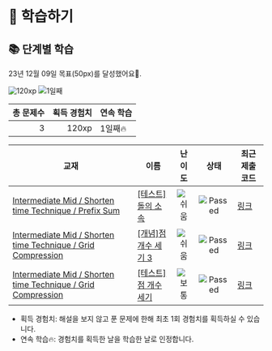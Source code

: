 # 📖 학습하기

## 📚 단계별 학습
23년 12월 09일 목표(50px)를 달성했어요🥳.

![120xp](https://img.shields.io/badge/EXP-120xp-%235cb85c.svg?for-the-badge)
![1일째](https://img.shields.io/badge/연속학습-1일째-%23E34F26.svg?for-the-badge)

|총 문제수|획득 경험치|연속 학습|
|---:|---:|---|
3|120xp|1일째🔥|

|교재|이름|난이도|상태|최근 제출 코드|
|---|---|:---:|:---:|---|
|[Intermediate Mid / Shorten time Technique / Prefix Sum](https://www.codetree.ai/missions?missionId=8)|[[테스트]돌의 소속](https://www.codetree.ai/missions/8/problems/belonging-to-a-rock)|![쉬움][easy]|![Passed][passed]|[링크](https://github.com/hyeonnkang/codetree-TILs/blob/main/231209/%EB%8F%8C%EC%9D%98%20%EC%86%8C%EC%86%8D/belonging-to-a-rock.cpp)|
|[Intermediate Mid / Shorten time Technique / Grid Compression](https://www.codetree.ai/missions?missionId=8)|[[개념]점 개수 세기 3](https://www.codetree.ai/missions/8/problems/count-number-of-points-3)|![쉬움][easy]|![Passed][passed]|[링크](https://github.com/hyeonnkang/codetree-TILs/blob/main/231209/%EC%A0%90%20%EA%B0%9C%EC%88%98%20%EC%84%B8%EA%B8%B0%203/count-number-of-points-3.cpp)|
|[Intermediate Mid / Shorten time Technique / Grid Compression](https://www.codetree.ai/missions?missionId=8)|[[테스트]점 개수 세기](https://www.codetree.ai/missions/8/problems/count-number-of-points)|![보통][medium]|![Passed][passed]|[링크](https://github.com/hyeonnkang/codetree-TILs/blob/main/231209/%EC%A0%90%20%EA%B0%9C%EC%88%98%20%EC%84%B8%EA%B8%B0/count-number-of-points.cpp)|


* 획득 경험치: 해설을 보지 않고 푼 문제에 한해 최초 1회 경험치를 획득하실 수 있습니다.
* 연속 학습:fire:: 경험치를 획득한 날을 학습한 날로 인정합니다.










[b5]: https://img.shields.io/badge/Bronze_5-%235D3E31.svg
[b4]: https://img.shields.io/badge/Bronze_4-%235D3E31.svg
[b3]: https://img.shields.io/badge/Bronze_3-%235D3E31.svg
[b2]: https://img.shields.io/badge/Bronze_2-%235D3E31.svg
[b1]: https://img.shields.io/badge/Bronze_1-%235D3E31.svg
[s5]: https://img.shields.io/badge/Silver_5-%23394960.svg
[s4]: https://img.shields.io/badge/Silver_4-%23394960.svg
[s3]: https://img.shields.io/badge/Silver_3-%23394960.svg
[s2]: https://img.shields.io/badge/Silver_2-%23394960.svg
[s1]: https://img.shields.io/badge/Silver_1-%23394960.svg
[g5]: https://img.shields.io/badge/Gold_5-%23FFC433.svg
[g4]: https://img.shields.io/badge/Gold_4-%23FFC433.svg
[g3]: https://img.shields.io/badge/Gold_3-%23FFC433.svg
[g2]: https://img.shields.io/badge/Gold_2-%23FFC433.svg
[g1]: https://img.shields.io/badge/Gold_1-%23FFC433.svg
[p5]: https://img.shields.io/badge/Platinum_5-%2376DDD8.svg
[p4]: https://img.shields.io/badge/Platinum_4-%2376DDD8.svg
[p3]: https://img.shields.io/badge/Platinum_3-%2376DDD8.svg
[p2]: https://img.shields.io/badge/Platinum_2-%2376DDD8.svg
[p1]: https://img.shields.io/badge/Platinum_1-%2376DDD8.svg
[passed]: https://img.shields.io/badge/Passed-%23009D27.svg
[failed]: https://img.shields.io/badge/Failed-%23D24D57.svg
[easy]: https://img.shields.io/badge/쉬움-%235cb85c.svg?for-the-badge
[medium]: https://img.shields.io/badge/보통-%23FFC433.svg?for-the-badge
[hard]: https://img.shields.io/badge/어려움-%23D24D57.svg?for-the-badge